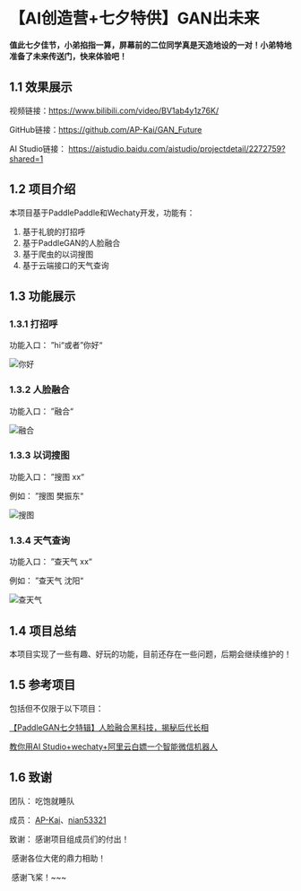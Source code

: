 # 【AI创造营+七夕特供】GAN出未来

**值此七夕佳节，小弟掐指一算，屏幕前的二位同学真是天造地设的一对！小弟特地准备了未来传送门，快来体验吧！**

## 1.1 效果展示

视频链接：https://www.bilibili.com/video/BV1ab4y1z76K/

GitHub链接：https://github.com/AP-Kai/GAN_Future

AI Studio链接： https://aistudio.baidu.com/aistudio/projectdetail/2272759?shared=1

## 1.2 项目介绍

本项目基于PaddlePaddle和Wechaty开发，功能有：

1. 基于礼貌的打招呼
2. 基于PaddleGAN的人脸融合
3. 基于爬虫的以词搜图
4. 基于云端接口的天气查询

## 1.3 功能展示

### 1.3.1 打招呼

功能入口： ”hi“或者”你好“

![你好](https://user-images.githubusercontent.com/77101860/128918442-e965a6db-4677-480b-a3bb-2da1c465ceea.png)


### 1.3.2 人脸融合

功能入口： ”融合“

![融合](https://user-images.githubusercontent.com/77101860/128918484-97691b8d-df27-41c2-959b-549d7fef46c2.png)


### 1.3.3 以词搜图

功能入口： ”搜图 xx“

例如： ”搜图 樊振东“

![搜图](https://user-images.githubusercontent.com/77101860/128918503-4fe08af8-b175-42a8-87b0-60218e63f33e.png)


### 1.3.4 天气查询

功能入口： ”查天气 xx“

例如： ”查天气 沈阳“

![查天气](https://user-images.githubusercontent.com/77101860/128918527-e848968e-2789-4a08-bbbc-ee093896ff58.png)


## 1.4 项目总结

本项目实现了一些有趣、好玩的功能，目前还存在一些问题，后期会继续维护的！

## 1.5 参考项目

包括但不仅限于以下项目：

[【PaddleGAN七夕特辑】人脸融合黑科技，揭秘后代长相](https://aistudio.baidu.com/aistudio/projectdetail/2254031?channelType=0&channel=0)

[教你用AI Studio+wechaty+阿里云白嫖一个智能微信机器人](https://aistudio.baidu.com/aistudio/projectdetail/1836012?channelType=0&channel=0)

## 1.6 致谢

团队： 吃饱就睡队

成员： [AP-Kai](https://aistudio.baidu.com/aistudio/personalcenter/thirdview/675310)、[nian53321](https://aistudio.baidu.com/aistudio/personalcenter/thirdview/724244)

致谢： 感谢项目组成员们的付出！

​			感谢各位大佬的鼎力相助！

​			感谢飞桨！~~~

